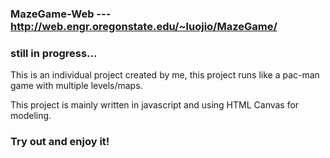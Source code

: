 ### MazeGame-Web --- http://web.engr.oregonstate.edu/~luojio/MazeGame/

### still in progress...

This is an individual project created by me, this project runs like a pac-man game with multiple levels/maps.

This project is mainly written in javascript and using HTML Canvas for modeling.

### Try out and enjoy it!

